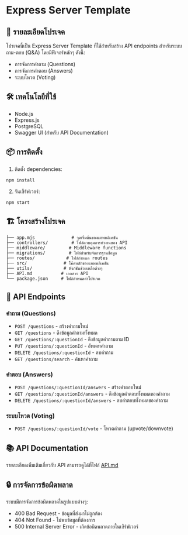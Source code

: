 # Express Server Template

## 📝 รายละเอียดโปรเจค
โปรเจคนี้เป็น Express Server Template ที่ใช้สำหรับสร้าง API endpoints สำหรับระบบถาม-ตอบ (Q&A) โดยมีฟีเจอร์หลักๆ ดังนี้:
- การจัดการคำถาม (Questions)
- การจัดการคำตอบ (Answers)
- ระบบโหวต (Voting)

## 🛠️ เทคโนโลยีที่ใช้
- Node.js
- Express.js
- PostgreSQL
- Swagger UI (สำหรับ API Documentation)

## 📦 การติดตั้ง
1. ติดตั้ง dependencies:
```bash
npm install
```

2. รันเซิร์ฟเวอร์:
```bash
npm start
```

## 🏗️ โครงสร้างโปรเจค
```
├── app.mjs              # จุดเริ่มต้นของแอพพลิเคชัน
├── controllers/         # ไฟล์ควบคุมการทำงานของ API
├── middleware/         # Middleware functions
├── migrations/         # ไฟล์สำหรับจัดการฐานข้อมูล
├── routes/            # ไฟล์กำหนด routes
├── src/              # โค้ดหลักของแอพพลิเคชัน
├── utils/            # ฟังก์ชันช่วยเหลือต่างๆ
├── API.md           # เอกสาร API
└── package.json     # ไฟล์กำหนดค่าโปรเจค
```

## 🔌 API Endpoints

### คำถาม (Questions)
- `POST /questions` - สร้างคำถามใหม่
- `GET /questions` - ดึงข้อมูลคำถามทั้งหมด
- `GET /questions/:questionId` - ดึงข้อมูลคำถามตาม ID
- `PUT /questions/:questionId` - อัพเดทคำถาม
- `DELETE /questions/:questionId` - ลบคำถาม
- `GET /questions/search` - ค้นหาคำถาม

### คำตอบ (Answers)
- `POST /questions/:questionId/answers` - สร้างคำตอบใหม่
- `GET /questions/:questionId/answers` - ดึงข้อมูลคำตอบทั้งหมดของคำถาม
- `DELETE /questions/:questionId/answers` - ลบคำตอบทั้งหมดของคำถาม

### ระบบโหวต (Voting)
- `POST /questions/:questionId/vote` - โหวตคำถาม (upvote/downvote)

## 📚 API Documentation
รายละเอียดเพิ่มเติมเกี่ยวกับ API สามารถดูได้ที่ไฟล์ [API.md](API.md)

## 🔒 การจัดการข้อผิดพลาด
ระบบมีการจัดการข้อผิดพลาดในรูปแบบต่างๆ:
- 400 Bad Request - ข้อมูลที่ส่งมาไม่ถูกต้อง
- 404 Not Found - ไม่พบข้อมูลที่ต้องการ
- 500 Internal Server Error - เกิดข้อผิดพลาดภายในเซิร์ฟเวอร์


